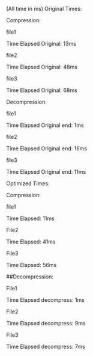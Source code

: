 (All time in ms)
Original Times:

Compression:

file1

Time Elapsed Original: 13ms

file2

Time Elapsed Original: 48ms

file3

Time Elapsed Original: 68ms


Decompression:

file1

Time Elapsed Original end: 1ms

file2

Time Elapsed Original end: 16ms

file3

Time Elapsed Original end: 11ms


Optimized Times:

Compression:

file1

Time Elapsed: 11ms

File2

Time Elapsed: 41ms

File3

Time Elapsed: 56ms

##Decompression:

File1

Time Elapsed decompress: 1ms

File2

Time Elapsed decompress: 9ms

File3

Time Elapsed decompress: 7ms

